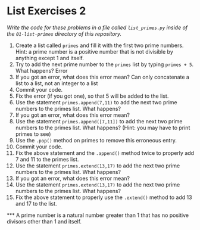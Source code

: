 List Exercises 2
=====================
*Write the code for these problems in a file called `list_primes.py` inside of the `01-list-primes` directory of this repository.*

1. Create a list called `primes` and fill it with the first two prime numbers. Hint: a prime number is a positive number that is not divisible by anything except 1 and itself.
2. Try to add the next prime number to the `primes` list by typing `primes + 5`.  What happens? 
	Error
3. If you got an error, what does this error mean? 
	Can only concatenate a list to a list, not an integer to a list
4. Commit your code.
4. Fix the error (if you got one), so that 5 will be added to the list.
5. Use the statement `primes.append(7,11)` to add the next two prime numbers to the primes list. What happens?
6. If you got an error, what does this error mean?
7. Use the statement `primes.append([7,11])` to add the next two prime numbers to the primes list. What happens? (Hint: you may have to print primes to see)
8. Use the `.pop()` method on primes to remove this erroneous entry.
9. Commit your code.
9. Fix the above statement and the `.append()` method twice to properly add 7 and 11 to the primes list.
10. Use the statement `primes.extend(13,17)` to add the next two prime numbers to the primes list. What happens? 
11. If you got an error, what does this error mean?
12. Use the statement `primes.extend(13,17)` to add the next two prime numbers to the primes list. What happens? 
13. Fix the above statement to properly use the `.extend()` method to add 13 and 17 to the list.

*** A prime number is a natural number greater than 1 that has no positive divisors other than 1 and itself.
